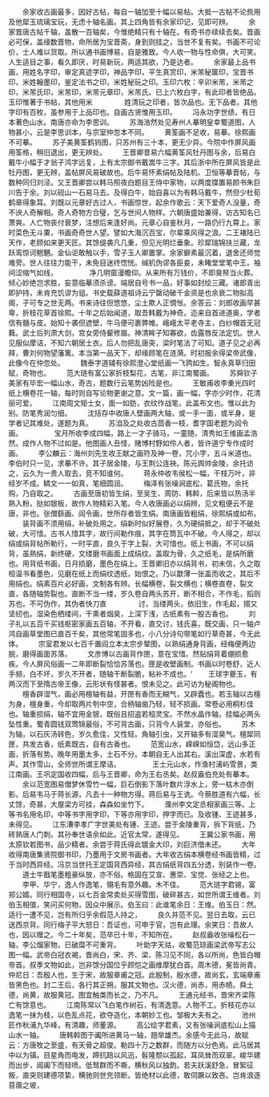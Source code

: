 <!-- { "loadSidebar": true } -->
　　余家收古画最多，因好古帖，每自一轴加至十幅以易帖。大抵一古帖不论赀用及他犀玉琉璃宝玩，无虑十轴名画。其上四角皆有余家印记，见即可辨。
　　余家晋唐古帖千轴，盖散一百轴矣，今惟绝精只有十轴在。有奇书亦续续去矣。晋画必可保，盖缘数晋物，命所居为宝晋斋，身到则挂之，当世不复有矣。书画不可论价，士人难以货取。所以通书画博易，自是雅致。今人收一物与性命俱，大可笑。人生适目之事，看久即厌，时易新玩，两适其欲，乃是达者。
　　余家最上品书画，用姓名字印，审定真迹字印，神品字印，平生真赏印，米芾秘箧印，宝晋书印，米姓翰墨印，鉴定法书之印，米姓秘玩之印。玉印六枚：辛卯米芾，米芾之印，米芾氏印，米芾印，米芾元章印，米芾氏。已上六枚白字，有此印者皆绝品。玉印惟著于书帖，其他用米
　　
　　姓清玩之印者，皆次品也。无下品者。其他字印有百枚，虽参用于上品印也。自画古贤惟用玉印。
　　冯永功字世绩，有日本著色山水。南唐亦命为李思训。
　　苏海浩然处见寿州人摹明皇幸蜀道图，人物甚小，云是李思训本，与宗室仲忽本不同。
　　黄筌画不足收，易摹。徐熙画不可摹。
　　苏子美黄筌鹤钨图，只苏州有三十本，更无少异。今院中作屏风画用筌格，稍旧退出，更无辨处。
　　王晋卿昔易六幅黄筌风牡丹图与余，后易白戴牛小幅于才翁子鸿字远复，上有太宗御书戴嵩牛三字。其后浙中所在屏风皆是此牡丹图，更无辨，盖帖屏风易破故也。后牛易怀素绢帖及陆机、卫恒等摹晋帖，与数种同归刘泾。又王晋卿尝以韩马照夜白题目王侍中家物，以两度牒置易颜书朱巨川告于余。刘以砚山一石易马去。及得白牛，始自喜以为有韩马戴牛，然但少杜荀鹤章得象耳。刘既以元章好古过人，书画惊世，起余作歌云：天下爱奇人没量，奇不谀人奇解相。奇人奇物方合璧，乞与世间人物样。六朝唐盛始兼得，访古知名已萧爽。人亡物丧付衰梦，注想后来逢好尚。元章心自鉴秋月，一路仍行九霄上。家时菜色无斗粟，书画奇奇世人望。譬如大海沉百宝，尔辈乘风得之浪。二王褚陆已天作，老顾如来更天匠。其馀缇袭凡几重，但见光明烂垂象。珍犀瑞锦扶兰藏，龙跃鸾惊诃魍魉。金仙讵敢触以手，雪子玉人卿置掌。余家僻素最沉着，退舍还师觉难旁。世人往往力能干，未免目迷终惚恍。缄机伪谬各臣妾，未睹堂堂笔中王。袖间涩缩气如线，
　　
　　净几明窗漫瞻仰。从来所有万钱价，不即臭帑当火葬。倾心妙绝岂求胜，妄意临摹须杀谤。端居自号书一品，好事如封绘三藏。诸郎青出即护持，未肯充饥谬为驵。书史载薛道祖诗云宁罄动破千金资是也余衰二物拟高阁，子可专之世无两。书来诗往但悠悠，尘土欺人正惆怅。余答云：刘郎收画早甚卑，折枝花草首徐熙。十年之后始闻道，取吾韩戴为神奇。迩来自首进道奥，学者信有髓与皮。始知十袭但遮壁，牛马便可裹弊帷。峨峨太平老寺主，白纱帽首无冠蕤。武士后列肃大剑，宫女旁侍颦修眉。神清眸子知寡欲，齿露唇反法定饥。世人见服似摩诘，不知六朝居士衣。后人勿把乱唐突，梁时笔法了可知。道子见之必再拜，曹刘何物望藩篱。本当第一品天下，却缘顾笔在涟漪。时初报余得梁帝武像，此像今在仲忽处。
　　魏泰字道辅有徐熙澄心堂纸画一飞鹑如生。智永真草归田赋，奇物也。
　　范大琏有富公家折枝梨花，古笔，非江南蜀画。
　　苏舜钦子美家有毕宏一幅山水，奇古，题数行云笔势凶险是也。
　　王敏甫收李重光四时纸上横卷花一轴，每时则自写论物更谢之意。文一篇，画一幅，字亦少时作，花清丽可爱。
　　江南周文矩士女，面一如肪，衣纹作战笔，此盖布文也。惟以此为别。防笔秀润匀细。
　　沈括存中收唐人壁画两大轴，或一手一面，或半身，是学者记其难处，遂题为真。
　　苏洎及之处收古茴香一枝，耆字国老题为阎令画。
　　
　　宝月所收李成四幅，路上一才子骑马，一童随，清秀如王维画孟浩然。成作人物不过如是。他图画人丑怪，赌博村野如伶人者，皆许道宁专作成时画。
　　李公麟云：海州刘先生收王献之画符及神一卷，咒小字，五斗米道也。李伯时只一见，求摹不许。其子居金陵，与王荆公连袂。陈元舆帅金陵，余托访之，云久为一贵人取去，竞不知谁何。
　　蒋永仲收韦侯松一幅，干枝万叶，非经岁不成。鳞文一一如真，笔细圆润。
　　梅泽有张噪涧底松，葛氏物，余托购，乃自取之。
　　古画至唐初皆生绢，至吴生、周防、韩斡，后来皆以热汤半熟入粉，挞如银板，故作人物精彩入笔。今人收唐画必以绢辨，见文粗便云不是唐，非也。张僧繇画、阎令画，世所存者皆生绢。南唐画皆粗绢，徐熙绢或如布。
　　装背画不须用绢，补破处用之。绢新时似好展卷，久为硬绢抵之，却于不破处破，大可惜。古书人惜其字，故行间勒作痕，其字在筒瓦中不破。今人得之，却以绢或绢背帖所勒行，一时平直，良久于字上裂，大可惜也。纸上书画，不可以绢背，虽熟绢，新终硬，文缕磨书画面上成绢纹。盖取为骨，久之纸毛，是绢所磨也。用背纸书画，日月损磨，墨色在绢上。王晋卿旧亦以绢背书，初未信，久之取桓温书看墨色，见磨在纸上而绢纹透纸，始恨之。乃以歙薄一张盖而收之，其后不用绢也。绢素百片必好画，文制各有辨。长幅横卷，裂文横也；横卷直卷，裂文直，各随轴势裂也。直断不当一缕，岁久卷自两头苏开，断不相合，不作毛，搯则苏也。不可伪作，其伪者快刀直
　　
　　讨，当缕两头，依旧生，作毛起，摺又坚纫也。湿染色栖缕间，干熏者烟臭，上深下浅，古纸素有一股古香也。
　　刘子礼以五百千买钱枢密家画五百轴，不开看，直交讨，钱氏喜。既交画，只一轴卢鸿自画草堂图已直百千矣，其他常笔固多也，小八分诗句带笔如行草奇甚，今无此体。
　　宗室君发以七百千置阎立本太宗步辇图，以熟绢通身背画，经梅便两边脱，磨得画面苏落。
　　文彦博以古画背作匣，意在宝惜。然贴绢背着绷损愈疾。今人屏风俗画一二年即断裂恰恰苏落也。匣是收壁画制。书画以时卷舒，近人手频，白不坏，岁久不开者，随轴干断裂脆，粘补不成也。‘
　　王球字夔玉，有两汉而下至隋古帝王像，云形状有怪甚者。恨未见之。此可访为秘阁物也。
　　檀香辟湿气，画必用檀轴有益，开匣有香而无糊气，又辟蠹也。若玉轴以古檀为身，檀身重，今却取两片刳中空，合柄轴凿乃轻，轻不损画。常卷必用桐杉佳也。轴重损绢，轴不宜用金银，既俗且招盗若桓灵宝。不然水晶作轴，挂幅必两头坠性重。蜀青圆钱双莺锦最俗，不可背古画，只背今人装堂，亦俗也。
　　苏木为轴，以石灰汤转色，岁久愈佳，又性轻。角轴引虫，又开轴多有湿臭气。檀犀同匣，共发古香，纸素既古，自有古香也。
　　范宽山水，嵘嵘如恒岱，远山多正面，折落有势。晚年用墨太多，土石不分。本朝自无人出其右。溪出深虚，水若有声。其作雪山，全师世所谓王摩诘。
　　
　　王士元山水，作渔村浦屿雪景，类江南画。王巩定国收四幅，后与王晋卿，命为王右丞矣。赵叔盎伯充处有摹本。
　　余以范宽图易僧梦休雪竹一幅，巨石倒影下落叶数片浮水上，旁一枯木亦倒影。后易韦马于蒋长源，凡去十一种物方得。蒋后易与王诜。今蔡胜道有六幅，长丈馀，奇甚，大屋梁方可挂，森森如坐竹下。
　　濮州李文定丞相家画三等。上等书名用名印，中等书字用字印，下等亦用字印，押字而已。及收锺、王迹甚多，未得见。
　　江东漕李孝广字世美处有锺、王迹。尝于金陵重背，拆下背纸，乃砖熟唐人门刺。其孙奉世语余如此。近官太常，遂得见。
　　王冀公家书画，用太原钦若图书，品少精者。余尝于蒋氏得此镀金大印，刘巨济借未还。
　　大年收得南唐集贤院御书印，乃墨用于文房书画者。大年收古绢本横卷经书画皆精，过于当时西异经。冯京当世托王定国背西异经，其古绢纸背四五分透，别装作一卷。
　　道士牛戬笔墨粗豪纵放，亦不俗。格固在艾宣、惠崇、宝觉、张经之上也。
　　李甲、华宁，逸人作逸笔，翎毛有意外趣。木不佳。
　　范大琏字君锡，富郑公婿。同行相国寺，以七百金常卖处买得雪图，破碎甚古，如世所谓王维者。刘伯玉相值，笑问买何物，因众中展示。伯玉曰：此谁笔余日：王维。伯玉日：然。适行一遭不见，岂有所归乎余假范人持之，
　　良久并范不见。翌日去取，云已送西京背。同行梅子平大怒日：吾证也，可申于官，岂有此理。余笑日：吾故人也，因以赠之。今二十年矣，范卒已十年，不知所在。
　　赵叔盎收张噪松石一轴，李公熘家物，已破糜不可重背。
　　叶助字天祜，收蜀范琼画梁武帝写志公图一幅。武帝白冠衣褐，晋尚白，宋、齐、梁、陈习见不同，各以所尚，色皆白帽帝首。叔季文物如此，岂非馀分国位乎顾恺之画维摩犹白首。周木德，冕皆尚青。仲尼日：吾殷人也，生于宋，故服章甫之冠。此殷制，殷水德，故尚玄，玄端章甫皆黑色也。封二王后，各行其正朔，服其文物也。汉火德，尚赤，用赤帻。舜土德，尚黄，故服黄冠。图宜触类而长之，乃不凡。
　　王通元经书，晋宋齐梁陈亡有馀意也。
　　江南陈常以飞白笔作树石，有清逸意。人物不工。折枝花亦以逸笔一抹为枝，以色乱点花，欲夺造化，本朝妙工也。邹极大夫有之。
　　池州匠作秋浦九华峰，有清趣，师董源。
　　高公绘字君素，又有张噪涧底松山上描山水一轴。
　　唐韩斡图于阗所进黄马一轴，翘举雄杰。余感今无此马，故赋云：方唐牧之至盛，有天骨之超俊。勒四十万之数群，而随方以分色焉。此马居其中以为镇。目星角而电发，蹄抗踣以风迅，髫隆颓以孤起，耳凤耸而双翠。峻华建而出步，阊阖下而轻喷。低驽群而不嘶，横秋风以独韵。若夫跃溪舒急，冒絮征叛，直突则建德项絷，横驰则世充领断。皆绝材以此德，敢伺蹶以致吝。岂肯浪逐苜蓿之坡，
　　
　　
